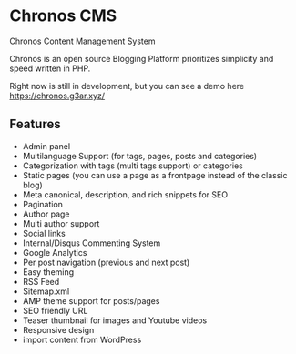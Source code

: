 # Chronos CMS
Chronos Content Management System

Chronos is an open source Blogging Platform prioritizes simplicity and speed written in PHP.

Right now is still in development, but you can see a demo here
https://chronos.g3ar.xyz/

## Features
- Admin panel
- Multilanguage Support (for tags, pages, posts and categories)
- Categorization with tags (multi tags support) or categories
- Static pages (you can use a page as a frontpage instead of the classic blog)
- Meta canonical, description, and rich snippets for SEO
- Pagination
- Author page
- Multi author support
- Social links
- Internal/Disqus Commenting System
- Google Analytics
- Per post navigation (previous and next post)
- Easy theming
- RSS Feed
- Sitemap.xml
- AMP theme support for posts/pages
- SEO friendly URL
- Teaser thumbnail for images and Youtube videos
- Responsive design
- import content from WordPress
